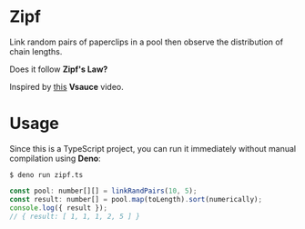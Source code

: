# Zipf

Link random pairs of paperclips in a pool then observe the distribution of chain lengths.  

Does it follow **Zipf's Law?**

Inspired by [this](https://www.youtube.com/watch?v=fCn8zs912OE) **Vsauce** video.

# Usage
Since this is a TypeScript project, you can run it immediately without manual compilation using **Deno**:
```
$ deno run zipf.ts
```
```javascript
const pool: number[][] = linkRandPairs(10, 5); 
const result: number[] = pool.map(toLength).sort(numerically);
console.log({ result });
// { result: [ 1, 1, 1, 2, 5 ] }
```